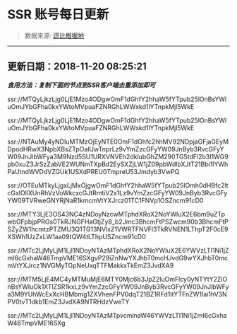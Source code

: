 # SSR 账号每日更新 
> 数据来源: [逗比根据地](https://doub.io/sszhfx/) 
----------------------------------------------
## 更新日期：2018-11-20 08:25:21 
***食用方法：复制下面的节点到SSR客户端去重添加即可***

 ssr://MTQyLjkzLjg0LjE1Mzo4ODgwOmF1dGhfY2hhaW5fYTpub25lOnBsYWluOmJYbGFha0kxYWtoMVpuaFZNRGhLWWxkd1lYTnpkMjl5WkE

ssr://MTQyLjkzLjg0LjE1Mzo4ODgwOmF1dGhfY2hhaW5fYTpub25lOnBsYWluOmJYbGFha0kxYWtoMVpuaFZNRGhLWWxkd1lYTnpkMjl5WkE

ssr://NTAuMy4yNDIuMTMzOjEyNTE0OmF1dGhfc2hhMV92NDpjaGFjaGEyMDpodHRwX3NpbXBsZTpOalUwTnprLz9vYmZzcGFyYW09JnByb3RvcGFyYW09JnJlbWFya3M9Nzd5SU1URXVNVEh2dklubGhZM290TG5tdFl2b3I1WG9pb0xuZ3JrSzZabVE2WUNmTXpBd2EySXZjLW1jZ09pbWdlbXJtT21Bbi1lYWhPaUtndWVDdVZGUk1USXdPREU0TmpreU53Jmdyb3VwPQ

ssr://OTEuMTkyLjgxLjMxOjgwOmF1dGhfY2hhaW5fYTpub25lOmh0dHBfc2ltcGxlOllXUnRhVzVoWkcxcGJtRmtiV2x1Lz9vYmZzcGFyYW09JnByb3RvcGFyYW09TVRweGNYRjNaR1kmcmVtYXJrcz01TC1FNVp1OSZncm91cD0

ssr://MTY3LjE3OS43NC4zNDoyNzcwMTphdXRoX2NoYWluX2E6bm9uZTpwbGFpbjpPRGs0TkRJNGFHaGtjZy8_b2Jmc3BhcmFtPSZwcm90b3BhcmFtPSZyZW1hcmtzPTZMU3Q1TG13NVlxZ1VWRTFNVFl3TkRVNEN1LThpT2F0cE9XSWh1UzZxLW1aa09tQW4tLThpUSZncm91cD0

ssr://MTc2LjMyLjM1LjI1NDoyNTAzMTphdXRoX2NoYWluX2E6YWVzLTI1Ni1jZmI6cGxhaW46TmpVME16SXgvP29iZnNwYXJhbT0mcHJvdG9wYXJhbT0mcmVtYXJrcz1NVGMyTGpNeUxqTTFMakkxTkEmZ3JvdXA9

ssr://MTM5LjE4MC4yMTMuMjE6MTY0Mjc6b3JpZ2luOmFlcy0yNTYtY2ZiOnBsYWluOk1XTlZSR1kxLz9vYmZzcGFyYW09JnByb3RvcGFyYW09JnJlbWFya3M9YUhWcExXcHBMbmg1ZXVhenFPV0dqT21BZ1RFd1ItYTFnZW1Iai1hV3NPV0tvT1dkb1EmZ3JvdXA9NTRHdzVweTY

ssr://MTc2LjMyLjM1LjI1NDoyNTAzMTpvcmlnaW46YWVzLTI1Ni1jZmI6cGxhaW46TmpVME16SXg
